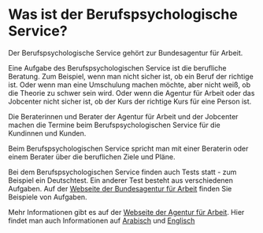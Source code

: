 # Was ist der Berufspsychologische Service?

Der Berufspsychologische Service gehört zur Bundesagentur für Arbeit.

Eine Aufgabe des Berufspsychologischen Service ist die berufliche Beratung. Zum Beispiel, wenn man nicht sicher ist, ob ein Beruf der richtige ist. Oder wenn man eine Umschulung machen möchte, aber nicht weiß, ob die Theorie zu schwer sein wird. Oder wenn die Agentur für Arbeit oder das Jobcenter nicht sicher ist, ob der Kurs der richtige Kurs für eine Person ist.

Die Beraterinnen und Berater der Agentur für Arbeit und der Jobcenter machen die Termine beim Berufspsychologischen Service für die Kundinnen und Kunden. 

Beim Berufspsychologischen Service spricht man mit einer Beraterin oder einem Berater über die beruflichen Ziele und Pläne.

Bei dem Berufspsychologischen Service finden auch Tests statt - zum Beispiel ein Deutschtest. Ein anderer Test besteht aus verschiedenen Aufgaben. Auf der [Webseite der Bundesagentur für Arbeit](https://www.arbeitsagentur.de/web/content/DE/BuergerinnenUndBuerger/Detail/index.htm?dfContentId=L6019022DSTBAI485580) finden Sie Beispiele von Aufgaben.

Mehr Informationen gibt es auf der [Webseite der Agentur für Arbeit](https://www.arbeitsagentur.de/web/content/DE/BuergerinnenUndBuerger/Arbeitslosigkeit/Gesundheit/BerufspsychologischerService/index.htm). Hier findet man auch Informationen auf [Arabisch](https://www.arbeitsagentur.de/web/wcm/idc/groups/public/documents/webdatei/mdaw/mde5/~edisp/l6019022dstbai811718.pdf) und [Englisch](https://www.arbeitsagentur.de/web/wcm/idc/groups/public/documents/webdatei/mdaw/mdiy/~edisp/l6019022dstbai811709.pdf)

